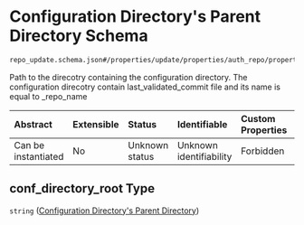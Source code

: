 # Configuration Directory's Parent Directory Schema

```txt
repo_update.schema.json#/properties/update/properties/auth_repo/properties/data/properties/conf_directory_root
```

Path to the direcotry containing the configuration directory. The configuration direcotry contain last_validated_commit file and its name is equal to \_repo_name

| Abstract            | Extensible | Status         | Identifiable            | Custom Properties | Additional Properties | Access Restrictions | Defined In                                                                           |
| :------------------ | :--------- | :------------- | :---------------------- | :---------------- | :-------------------- | :------------------ | :----------------------------------------------------------------------------------- |
| Can be instantiated | No         | Unknown status | Unknown identifiability | Forbidden         | Allowed               | none                | [repo-update.schema.json*](docs/repo-update.schema.json "open original schema") |

## conf_directory_root Type

`string` ([Configuration Directory's Parent Directory](repo-update-properties-update-data-properties-auth-repo-with-update-details-properties-auth-repo-properties-configuration-directorys-parent-directory.md))

